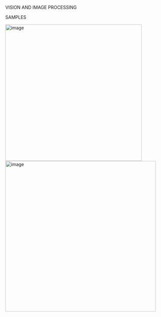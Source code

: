 VISION AND IMAGE PROCESSING

SAMPLES

<img width="428" alt="image" src="https://user-images.githubusercontent.com/79074310/185763990-fe31e651-2864-4c60-b231-f8bfc6e5de57.png">

<img width="472" alt="image" src="https://user-images.githubusercontent.com/79074310/185763998-b96c64cc-0073-4366-8467-bc4ff132f9d4.png">
